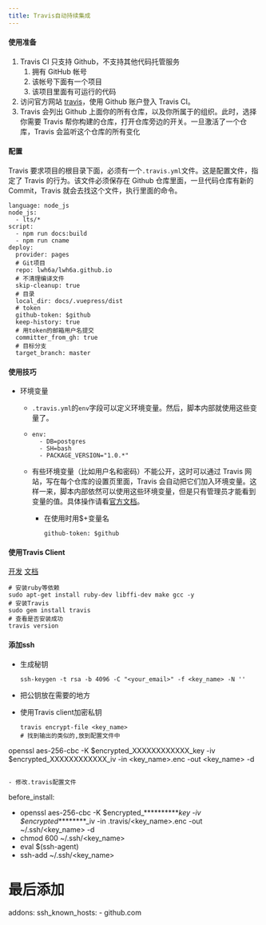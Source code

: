 ```yaml
---
title: Travis自动持续集成
---
```


#### 使用准备

1. Travis CI 只支持 Github，不支持其他代码托管服务
   1. 拥有 GitHub 帐号
   2. 该帐号下面有一个项目
   3. 该项目里面有可运行的代码
2. 访问官方网站 [travis](https://travis-ci.org/)，使用 Github 账户登入 Travis CI。
3. Travis 会列出 Github 上面你的所有仓库，以及你所属于的组织。此时，选择你需要 Travis 帮你构建的仓库，打开仓库旁边的开关。一旦激活了一个仓库，Travis 会监听这个仓库的所有变化



#### 配置

Travis 要求项目的根目录下面，必须有一个`.travis.yml`文件。这是配置文件，指定了 Travis 的行为。该文件必须保存在 Github 仓库里面，一旦代码仓库有新的 Commit，Travis 就会去找这个文件，执行里面的命令。

```
language: node_js
node_js:
  - lts/*
script:
  - npm run docs:build
  - npm run cname
deploy:
  provider: pages
  # Git项目
  repo: lwh6a/lwh6a.github.io
  # 不清理编译文件
  skip-cleanup: true
  # 目录
  local_dir: docs/.vuepress/dist
  # token
  github-token: $github
  keep-history: true
  # 用token的邮箱用户名提交
  committer_from_gh: true
  # 目标分支
  target_branch: master
```

#### 使用技巧

- 环境变量

  - `.travis.yml`的`env`字段可以定义环境变量。然后，脚本内部就使用这些变量了。

  - ```
    env:
      - DB=postgres
      - SH=bash
      - PACKAGE_VERSION="1.0.*"
    ```

  - 有些环境变量（比如用户名和密码）不能公开，这时可以通过 Travis 网站，写在每个仓库的设置页里面，Travis 会自动把它们加入环境变量。这样一来，脚本内部依然可以使用这些环境变量，但是只有管理员才能看到变量的值。具体操作请看[官方文档](https://docs.travis-ci.com/user/environment-variables)。

    - 在使用时用$+变量名

      ```
      github-token: $github
      ```


#### 使用Travis Client

[开发](https://docs.travis-ci.com/user/deployment/script)
[文档](https://github.com/travis-ci/travis.rb)

```
# 安装ruby等依赖
sudo apt-get install ruby-dev libffi-dev make gcc -y
# 安装Travis
sudo gem install travis
# 查看是否安装成功
travis version
```



#### 添加ssh

- 生成秘钥

    ```
    ssh-keygen -t rsa -b 4096 -C "<your_email>" -f <key_name> -N ''
    ```

- 把公钥放在需要的地方

- 使用Travis client加密私钥

  ```
  travis encrypt-file <key_name>
  # 找到输出的类似的,放到配置文件中
openssl aes-256-cbc -K $encrypted_XXXXXXXXXXXX_key -iv $encrypted_XXXXXXXXXXXX_iv -in <key_name>.enc -out <key_name> -d
  
  ```
  
- 修改.travis配置文件

  ```
  before_install:
  - openssl aes-256-cbc -K $encrypted_**********_key -iv $encrypted_********_iv
    -in .travis/<key_name>.enc -out ~/.ssh/<key_name> -d
  - chmod 600 ~/.ssh/<key_name>
  - eval $(ssh-agent)
  - ssh-add ~/.ssh/<key_name>
  
# 最后添加
  addons:
    ssh_known_hosts:
    - github.com
  ```
  
